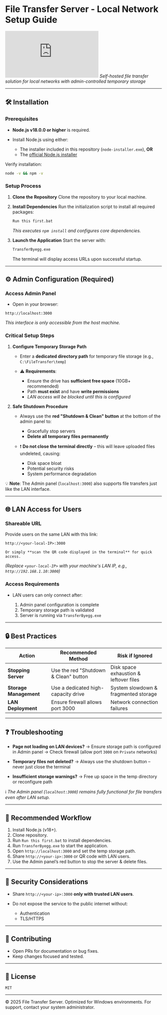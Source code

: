 # File Transfer Server - Local Network Setup Guide

![Node.js](https://img.shields.io/badge/Node.js->=18.0.0-brightgreen?logo=node.js)
*Self-hosted file transfer solution for local networks with admin-controlled temporary storage*

---

## 🛠️ Installation

### Prerequisites

* **Node.js v18.0.0 or higher** is required.
* Install Node.js using either:

  * The installer included in this repository (`node-installer.exe`), **OR**
  * The [official Node.js installer](https://nodejs.org)

Verify installation:

```bash
node -v && npm -v
```

### Setup Process

1. **Clone the Repository**
   Clone the repository to your local machine.

2. **Install Dependencies**
   Run the initialization script to install all required packages:

   ```bat
   Run this first.bat
   ```

   *This executes `npm install` and configures core dependencies.*

3. **Launch the Application**
   Start the server with:

   ```bat
   TransferByegg.exe
   ```

   The terminal will display access URLs upon successful startup.

---

## ⚙️ Admin Configuration (Required)

### Access Admin Panel

* Open in your browser:

```http
http://localhost:3000
```

*This interface is only accessible from the host machine.*

### Critical Setup Steps

1. **Configure Temporary Storage Path**

   * Enter a **dedicated directory path** for temporary file storage (e.g., `C:\FileTransfer\temp`)
   * ⚠️ **Requirements**:

     * Ensure the drive has **sufficient free space** (10GB+ recommended)
     * Path **must exist** and have **write permissions**
     * *LAN access will be blocked until this is configured*

2. **Safe Shutdown Procedure**

   * Always use the **red "Shutdown & Clean" button** at the bottom of the admin panel to:

     * Gracefully stop servers
     * **Delete all temporary files permanently**
   * ❗ **Do not close the terminal directly** – this will leave uploaded files undeleted, causing:

     * Disk space bloat
     * Potential security risks
     * System performance degradation

💡 **Note**: The Admin panel (`localhost:3000`) also supports file transfers just like the LAN interface.

---

## 🌐 LAN Access for Users

### Shareable URL

Provide users on the same LAN with this link:

```
http://<your-local-IP>:3000
```
```
Or simply **scan the QR code displayed in the terminal** for quick access.
```
*(Replace `<your-local-IP>` with your machine's LAN IP, e.g., `http://192.168.1.10:3000`)*

### Access Requirements

* LAN users can only connect after:

  1. Admin panel configuration is complete
  2. Temporary storage path is validated
  3. Server is running via `TransferByegg.exe`

---

## 🔒 Best Practices

| Action                 | Recommended Method                    | Risk if Ignored                        |
| ---------------------- | ------------------------------------- | -------------------------------------- |
| **Stopping Server**    | Use the red "Shutdown & Clean" button | Disk space exhaustion & leftover files |
| **Storage Management** | Use a dedicated high-capacity drive   | System slowdown & fragmented storage   |
| **LAN Deployment**     | Ensure firewall allows port 3000      | Network connection failures            |

---

## ❓ Troubleshooting

* **Page not loading on LAN devices?**
  → Ensure storage path is configured in Admin panel
  → Check firewall (allow port `3000` on `Private` networks)

* **Temporary files not deleted?**
  → Always use the shutdown button – never just close the terminal

* **Insufficient storage warnings?**
  → Free up space in the temp directory or reconfigure path

ℹ️ *The Admin panel (`localhost:3000`) remains fully functional for file transfers even after LAN setup.*

---

## 📖 Recommended Workflow

1. Install Node.js (v18+).
2. Clone repository.
3. Run `Run this first.bat` to install dependencies.
4. Run `TransferByegg.exe` to start the application.
5. Open `http://localhost:3000` and set the temp storage path.
6. Share `http://<your-ip>:3000` or QR code with LAN users.
7. Use the Admin panel’s red button to stop the server & delete files.

---

## 🔐 Security Considerations

* Share `http://<your-ip>:3000` **only with trusted LAN users**.
* Do not expose the service to the public internet without:

  * Authentication
  * TLS/HTTPS

---

## 🤝 Contributing

* Open PRs for documentation or bug fixes.
* Keep changes focused and tested.

---

## 📜 License

`MIT`

---

© 2025 File Transfer Server. Optimized for Windows environments. For support, contact your system administrator.
